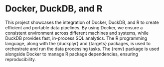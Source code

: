 # Docker, DuckDB, and R

This project showcases the integration of Docker, DuckDB, and R to create efficient and portable data pipelines. By using Docker, we ensure a consistent environment across different machines and systems, while DuckDB provides fast, in-process SQL analytics. The R programming language, along with the {duckplyr} and {targets} packages, is used to orchestrate and run the data processing tasks. The {renv} package is used alongside Docker to manage R package dependencies, ensuring reproducibility.